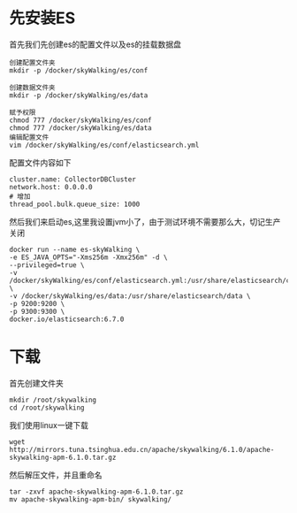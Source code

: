 # 先安装ES

首先我们先创建es的配置文件以及es的挂载数据盘

```
创建配置文件夹
mkdir -p /docker/skyWalking/es/conf

创建数据文件夹
mkdir -p /docker/skyWalking/es/data

赋予权限
chmod 777 /docker/skyWalking/es/conf
chmod 777 /docker/skyWalking/es/data
编辑配置文件
vim /docker/skyWalking/es/conf/elasticsearch.yml
```

配置文件内容如下

```
cluster.name: CollectorDBCluster   
network.host: 0.0.0.0
# 增加
thread_pool.bulk.queue_size: 1000
```

然后我们来启动es,这里我设置jvm小了，由于测试环境不需要那么大，切记生产关闭

```
docker run --name es-skyWalking \
-e ES_JAVA_OPTS="-Xms256m -Xmx256m" -d \
--privileged=true \
-v /docker/skyWalking/es/conf/elasticsearch.yml:/usr/share/elasticsearch/config/elasticsearch.yml \
-v /docker/skyWalking/es/data:/usr/share/elasticsearch/data \
-p 9200:9200 \
-p 9300:9300 \
docker.io/elasticsearch:6.7.0
```

# 下载

首先创建文件夹

```
mkdir /root/skywalking
cd /root/skywalking
```

我们使用linux一键下载

```
wget http://mirrors.tuna.tsinghua.edu.cn/apache/skywalking/6.1.0/apache-skywalking-apm-6.1.0.tar.gz
```

然后解压文件，并且重命名

```
tar -zxvf apache-skywalking-apm-6.1.0.tar.gz 
mv apache-skywalking-apm-bin/ skywalking/
```

